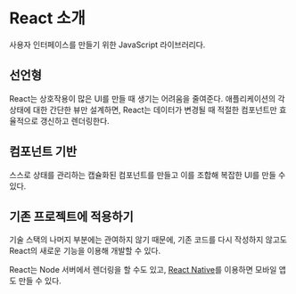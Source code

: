 # React 소개
사용자 인터페이스를 만들기 위한 JavaScript 라이브러리다.

## 선언형
React는 상호작용이 많은 UI를 만들 때 생기는 어려움을 줄여준다. 애플리케이션의 각 상태에 대한 간단한 뷰만 설계하면, React는 데이터가 변경될 때 적절한 컴포넌트만 효율적으로 갱신하고 렌더링한다.

## 컴포넌트 기반
스스로 상태를 관리하는 캡슐화된 컴포넌트를 만들고 이를 조합해 복잡한 UI를 만들 수 있다.

## 기존 프로젝트에 적용하기
기술 스택의 나머지 부분에는 관여하지 않기 때문에, 기존 코드를 다시 작성하지 않고도 React의 새로운 기능을 이용해 개발할 수 있다.

React는 Node 서버에서 렌더링을 할 수도 있고, [React Native](https://reactnative.dev/)를 이용하면 모바일 앱도 만들 수 있다.

